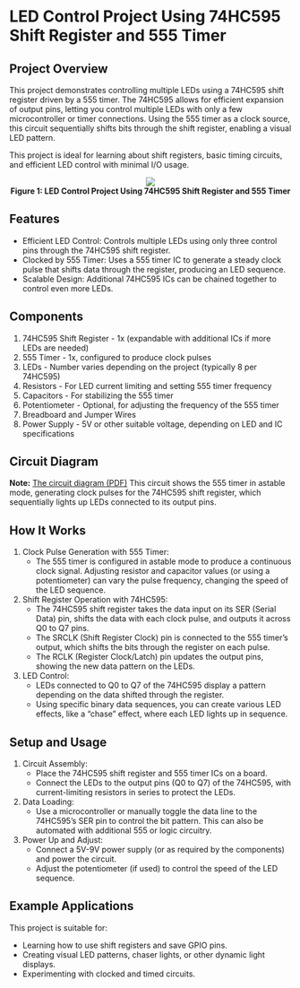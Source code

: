 # LED Control Project Using 74HC595 Shift Register and 555 Timer

## Project Overview

This project demonstrates controlling multiple LEDs using a 74HC595 shift register driven by a 555 timer. The 74HC595 allows for efficient expansion of output pins, letting you control multiple LEDs with only a few microcontroller or timer connections. Using the 555 timer as a clock source, this circuit sequentially shifts bits through the shift register, enabling a visual LED pattern.

This project is ideal for learning about shift registers, basic timing circuits, and efficient LED control with minimal I/O usage.

<p align="center">
    <img src="https://github.com/thynavy/LED_Control_Project_Using_74HC595/blob/main/74HC595.png" />
    <br />
    <strong>Figure 1: LED Control Project Using 74HC595 Shift Register and 555 Timer</strong>
</p>

## Features

- Efficient LED Control: Controls multiple LEDs using only three control pins through the 74HC595 shift register.
- Clocked by 555 Timer: Uses a 555 timer IC to generate a steady clock pulse that shifts data through the register, producing an LED sequence.
- Scalable Design: Additional 74HC595 ICs can be chained together to control even more LEDs.

## Components

1. 74HC595 Shift Register - 1x (expandable with additional ICs if more LEDs are needed)
2. 555 Timer - 1x, configured to produce clock pulses
3. LEDs - Number varies depending on the project (typically 8 per 74HC595)
4. Resistors - For LED current limiting and setting 555 timer frequency
5. Capacitors - For stabilizing the 555 timer
6. Potentiometer - Optional, for adjusting the frequency of the 555 timer
7. Breadboard and Jumper Wires
8. Power Supply - 5V or other suitable voltage, depending on LED and IC specifications

## Circuit Diagram

**Note:** [The circuit diagram (PDF)](https://github.com/thynavy/LED_Control_Project_Using_74HC595/blob/main/Schematic.pdf) This circuit shows the 555 timer in astable mode, generating clock pulses for the 74HC595 shift register, which sequentially lights up LEDs connected to its output pins.

## How It Works

1. Clock Pulse Generation with 555 Timer:
    - The 555 timer is configured in astable mode to produce a continuous clock signal. Adjusting resistor and capacitor values (or using a potentiometer) can vary the pulse frequency, changing the speed of the LED sequence.
2. Shift Register Operation with 74HC595:
    - The 74HC595 shift register takes the data input on its SER (Serial Data) pin, shifts the data with each clock pulse, and outputs it across Q0 to Q7 pins.
    - The SRCLK (Shift Register Clock) pin is connected to the 555 timer’s output, which shifts the bits through the register on each pulse.
    - The RCLK (Register Clock/Latch) pin updates the output pins, showing the new data pattern on the LEDs.
3. LED Control:
    - LEDs connected to Q0 to Q7 of the 74HC595 display a pattern depending on the data shifted through the register.
    - Using specific binary data sequences, you can create various LED effects, like a “chase” effect, where each LED lights up in sequence.

## Setup and Usage

1. Circuit Assembly:
    - Place the 74HC595 shift register and 555 timer ICs on a board.
    - Connect the LEDs to the output pins (Q0 to Q7) of the 74HC595, with current-limiting resistors in series to protect the LEDs.
2. Data Loading:
    - Use a microcontroller or manually toggle the data line to the 74HC595’s SER pin to control the bit pattern. This can also be automated with additional 555 or logic circuitry.
3. Power Up and Adjust:
    - Connect a 5V-9V power supply (or as required by the components) and power the circuit.
    - Adjust the potentiometer (if used) to control the speed of the LED sequence.

## Example Applications

This project is suitable for:
  - Learning how to use shift registers and save GPIO pins.
  - Creating visual LED patterns, chaser lights, or other dynamic light displays.
  - Experimenting with clocked and timed circuits.


